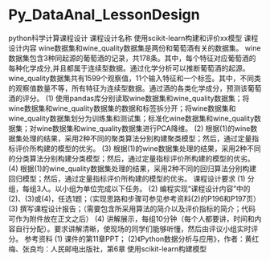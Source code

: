 # Py_DataAnal_LessonDesign
python科学计算课程设计
课程设计名称
使用scikit-learn构建和评价xx模型
课程设计内容
wine数据集和wine_quality数据集是两份和葡萄酒有关的数据集。
wine数据集包含3种同起源的葡萄酒的记录，共178条。其中，每个特征对应葡萄酒的每种化学成分,并且都属于连续型数据。通过化学分析可以推断葡萄酒的起源。
wine_quality数据集共有1599个观察值，11个输入特征和一个标签。其中，不同类的观察值数量不等，所有特征为连续型数据。通过酒的各类化学成分，预测该葡萄酒的评分。
(1) 使用pandas库分别读取wine数据集和wine_quality数据集；将wine数据集和wine_quality数据集的数据和标签拆分开；将wine数据集和wine_quality数据集划分为训练集和测试集；标准化wine数据集和wine_quality数据集；对wine数据集和wine_quality数据集进行PCA降维。
(2) 根据(1)的wine数据集处理的结果，采用2种不同的聚类算法分别构建聚类模型；然后，通过定量指标评价所构建的模型的优劣。
(3) 根据(1)的wine数据集处理的结果，采用2种不同的分类算法分别构建分类模型；然后，通过定量指标评价所构建的模型的优劣。
(4) 根据(1)的wine_quality数据集处理的结果，采用2种不同的回归算法分别构建回归模型；然后，通过定量指标评价所构建的模型的优劣。
课程设计要求
(1) 分组，每组3人。以小组为单位完成以下任务。
(2) 编程实现“课程设计内容”中的(2)、(3)或(4)，任选1题；（实现思路和步骤可参见参考资料(2)的P196和P197页）
(3) 撰写课程设计报告；（需要包含所采用算法的简介以及评价指标的简介；代码可作为附件放在正文之后）
(4) 讲解展示，每组10分钟（每个人都要讲，时间和内容自行分配）。要求讲解清晰，使现场的同学们能够听懂，然后由评议小组实时评分。
参考资料
(1) 课件的第11章PPT；
(2)《Python数据分析与应用》，作者：黄红梅、张良均：人民邮电出版社，第6章 使用scikit-learn构建模型


